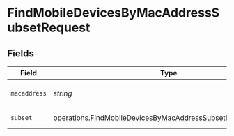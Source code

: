 # FindMobileDevicesByMacAddressSubsetRequest


## Fields

| Field                                                                                                                                          | Type                                                                                                                                           | Required                                                                                                                                       | Description                                                                                                                                    |
| ---------------------------------------------------------------------------------------------------------------------------------------------- | ---------------------------------------------------------------------------------------------------------------------------------------------- | ---------------------------------------------------------------------------------------------------------------------------------------------- | ---------------------------------------------------------------------------------------------------------------------------------------------- |
| `macaddress`                                                                                                                                   | *string*                                                                                                                                       | :heavy_check_mark:                                                                                                                             | Mac address to filter by                                                                                                                       |
| `subset`                                                                                                                                       | [operations.FindMobileDevicesByMacAddressSubsetPathParamSubset](../../models/operations/findmobiledevicesbymacaddresssubsetpathparamsubset.md) | :heavy_check_mark:                                                                                                                             | Subset to filter by                                                                                                                            |